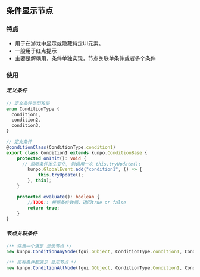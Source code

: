 ## 条件显示节点

### 特点
  * 用于在游戏中显示或隐藏特定UI元素。
  * 一般用于红点提示
  * 主要是解耦用，条件单独实现，节点关联单条件或者多个条件



### 使用

#### *定义条件*

```typescript
// 定义条件类型枚举
enum ConditionType {
  condition1,
  condition2,
  condition3,
}

// 定义条件
@conditionClass(ConditionType.condition1)
export class Condition1 extends kunpo.ConditionBase {
    protected onInit(): void {
      // 监听条件发生变化, 则调用一次 this.tryUpdate();
        kunpo.GlobalEvent.add("condition1", () => {
            this.tryUpdate();
        }, this);
    }

    protected evaluate(): boolean {
      	//TODO:: 根据条件数据，返回true or false
        return true;
    }
}
```

#### *节点关联条件*

```typescript
/** 任意一个满足 显示节点 */
new kunpo.ConditionAnyNode(fgui.GObject, ConditionType.condition1, ConditionType.condition2);

/** 所有条件都满足 显示节点 */
new kunpo.ConditionAllNode(fgui.GObject, ConditionType.Condition1, ConditionType.Condition2, ConditionType.Condition3);
```